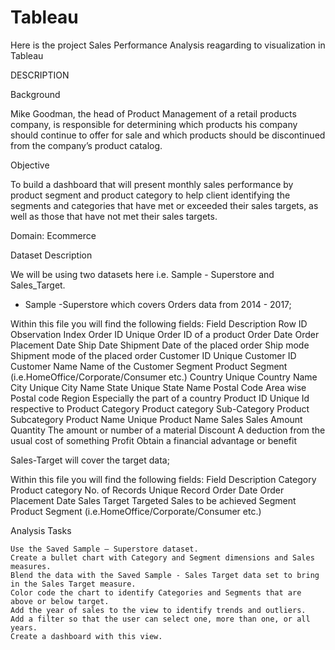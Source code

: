 # Tableau
Here is the project Sales Performance Analysis reagarding to visualization in Tableau


DESCRIPTION

Background 

Mike Goodman, the head of Product Management of a retail products company, is responsible for determining which products his company should continue to offer for sale and which products should be discontinued from the company’s product catalog. 

Objective


To build a dashboard that will present monthly sales performance by product segment and product category to help client identifying the segments and categories that have met or exceeded their sales targets, as well as those that have not met their sales targets. 

Domain: Ecommerce

Dataset Description

We will be using two datasets here i.e. Sample - Superstore and Sales_Target.

* Sample -Superstore which covers Orders data from 2014 - 2017;

Within this file you will find the following fields:
Field  	Description
Row ID 	Observation Index
Order ID 	Unique Order ID of a product
Order Date 	Order Placement Date
Ship Date 	Shipment Date of the placed order
Ship mode 	Shipment mode of the placed order
Customer ID 	Unique Customer ID
Customer Name 	Name of the Customer
Segment 	Product Segment (i.e.HomeOffice/Corporate/Consumer etc.)
Country 	Unique Country Name
City 	Unique City Name
State 	Unique State Name
Postal Code 	Area wise Postal code
Region 	Especially the part of a country
Product ID 	Unique Id respective to Product
Category 	Product category
Sub-Category 	Product Subcategory
Product Name 	Unique Product Name
Sales 	Sales Amount
Quantity 	The amount or number of a material
Discount 	A deduction from the usual cost of something
Profit 	Obtain a financial advantage or benefit


 Sales-Target will cover the target data;


Within this file you will find the following fields:
Field  	Description
Category 	Product category
No. of Records 	Unique Record
Order Date 	Order Placement Date
Sales Target 	Targeted Sales to be achieved 
Segment 	Product Segment (i.e.HomeOffice/Corporate/Consumer etc.)

 


Analysis Tasks

    Use the Saved Sample – Superstore dataset. 
    Create a bullet chart with Category and Segment dimensions and Sales measures. 
    Blend the data with the Saved Sample - Sales Target data set to bring in the Sales Target measure. 
    Color code the chart to identify Categories and Segments that are above or below target. 
    Add the year of sales to the view to identify trends and outliers. 
    Add a filter so that the user can select one, more than one, or all years. 
    Create a dashboard with this view.
